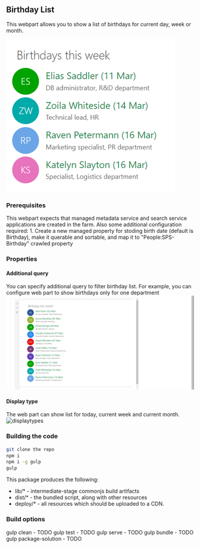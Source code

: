 ## Birthday List
This webpart allows you to show a list of birthdays for current day, week or month.

![overview](https://github.com/zzindexx/SPFX/blob/master/SharePoint/react-birthdaylist/assets/overview.png)

### Prerequisites
This webpart expects that managed metadata service and search service applications are created in the farm.
Also some additional configuration required:
    1. Create a new managed property for stoding birth date (default is Birthday), make it querable and sortable, and map it to "People:SPS-Birthday" crawled property


### Properties

#### Additional query
You can specify additional query to filter birthday list. For example, you can configure web part to show birthdays only for one department
![additionalQuery](https://github.com/zzindexx/SPFX/blob/master/SharePoint/react-birthdaylist/assets/additionalquery.gif)

#### Display type
The web part can show list for today, current week and current month.
![displaytypes](https://github.com/zzindexx/SPFX/blob/master/SharePoint/react-birthdaylist/assets/displaytypes.gif)


### Building the code

```bash
git clone the repo
npm i
npm i -g gulp
gulp
```

This package produces the following:

* lib/* - intermediate-stage commonjs build artifacts
* dist/* - the bundled script, along with other resources
* deploy/* - all resources which should be uploaded to a CDN.

### Build options

gulp clean - TODO
gulp test - TODO
gulp serve - TODO
gulp bundle - TODO
gulp package-solution - TODO

